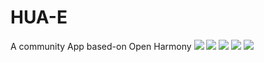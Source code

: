 # HUA-E
A community App based-on Open Harmony
<img src="./1731462815165.jpg">
<img src="./1731462815171.jpg">
<img src="./1731462815177.jpg">
<img src="./1731462815183.jpg">
<img src="./1731462815189.jpg">

